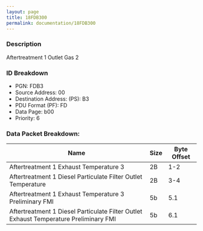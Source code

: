```yaml
---
layout: page
title: 18FDB300
permalink: documentation/18FDB300
---
```


### Description

Aftertreatment 1 Outlet Gas 2

### ID Breakdown
<ul>
 <li>PGN: FDB3</li>
 <li>Source Address: 00</li>
 <li>Destination Address: (PS): B3</li>
 <li>PDU Format (PF): FD</li>
 <li>Data Page: b00</li>
 <li>Priority: 6</li>
</ul>

### Data Packet Breakdown:

| Name | Size | Byte Offset |
| ---- | ---- | ----------- |
| Aftertreatment 1 Exhaust Temperature 3 | 2B | 1-2 |
| Aftertreatment 1 Diesel Particulate Filter Outlet Temperature | 2B | 3-4 |
| Aftertreatment 1 Exhaust Temperature 3 Preliminary FMI | 5b | 5.1 |
| Aftertreatment 1 Diesel Particulate Filter Outlet Exhaust Temperature Preliminary FMI | 5b | 6.1 |
